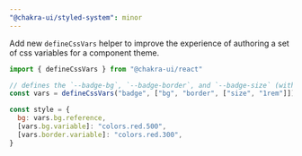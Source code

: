 ```yaml
---
"@chakra-ui/styled-system": minor
---
```


Add new `defineCssVars` helper to improve the experience of authoring a set of
css variables for a component theme.

```jsx live=false
import { defineCssVars } from "@chakra-ui/react"

// defines the `--badge-bg`, `--badge-border`, and `--badge-size` (with a 1rem fallback)
const vars = defineCssVars("badge", ["bg", "border", ["size", "1rem"]])

const style = {
  bg: vars.bg.reference,
  [vars.bg.variable]: "colors.red.500",
  [vars.border.variable]: "colors.red.300",
}
```
